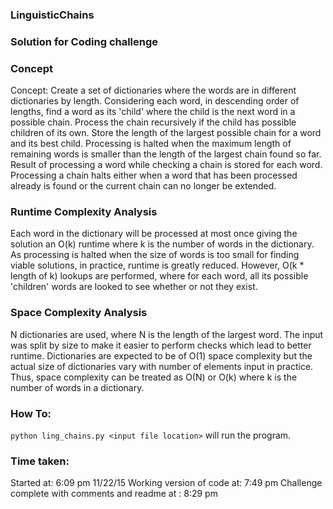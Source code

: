 ### LinguisticChains

### Solution for Coding challenge

### Concept

Concept: Create a set of dictionaries where the words are in different dictionaries by length. 
Considering each word, in descending order of lengths, find a word as its 'child' where the child is the next word in a possible chain.
Process the chain recursively if the child has possible children of its own.
Store the length of the largest possible chain for a word and its best child.
Processing is halted when the maximum length of remaining words is smaller than the length of the largest chain found so far.
Result of processing a word while checking a chain is stored for each word.
Processing a chain halts either when a word that has been processed already is found or the current chain can no longer be extended.

### Runtime Complexity Analysis

Each word in the dictionary will be processed at most once giving the solution an O(k) runtime where k is the number of words in the dictionary.
As processing is halted when the size of words is too small for finding viable solutions, in practice, runtime is greatly reduced.
However, O(k * length of k) lookups are performed, where for each word, all its possible 'children' words are looked to see whether or not they exist.

### Space Complexity Analysis

N dictionaries are used, where N is the length of the largest word. The input was split by size to make it easier to perform checks which lead to better runtime.
Dictionaries are expected to be of O(1) space complexity but the actual size of dictionaries vary with number of elements input in practice.
Thus, space complexity can be treated as O(N) or O(k) where k is the number of words in a dictionary.

### How To:

`python ling_chains.py <input file location>` will run the program.

### Time taken:
Started at: 6:09 pm 11/22/15
Working version of code at: 7:49 pm
Challenge complete with comments and readme at : 8:29 pm